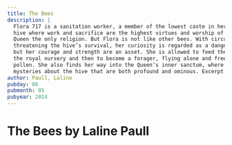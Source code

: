 ```yaml
---
title: The Bees
description: |
  Flora 717 is a sanitation worker, a member of the lowest caste in her orchard 
  hive where work and sacrifice are the highest virtues and worship of the beloved 
  Queen the only religion. But Flora is not like other bees. With circumstances 
  threatening the hive’s survival, her curiosity is regarded as a dangerous flaw 
  but her courage and strength are an asset. She is allowed to feed the newborns in 
  the royal nursery and then to become a forager, flying alone and free to collect 
  pollen. She also finds her way into the Queen’s inner sanctum, where she discovers 
  mysteries about the hive that are both profound and ominous. Excerpt from amazon.com
author: Paull, Laline
pubday: 06
pubmonth: 05
pubyear: 2014
---
```

# The Bees by Laline Paull
